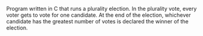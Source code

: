 Program written in C that runs a plurality election. In the plurality vote, every voter gets to vote for one candidate. At the end of the election, whichever candidate has the greatest number of votes is declared the winner of the election.

